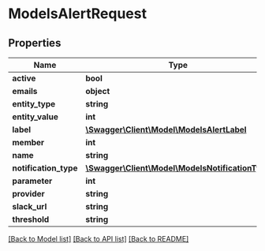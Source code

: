 # ModelsAlertRequest

## Properties
Name | Type | Description | Notes
------------ | ------------- | ------------- | -------------
**active** | **bool** |  | [optional] 
**emails** | **object** |  | [optional] 
**entity_type** | **string** |  | [optional] 
**entity_value** | **int** |  | [optional] 
**label** | [**\Swagger\Client\Model\ModelsAlertLabel**](ModelsAlertLabel.md) |  | [optional] 
**member** | **int** |  | [optional] 
**name** | **string** |  | [optional] 
**notification_type** | [**\Swagger\Client\Model\ModelsNotificationType**](ModelsNotificationType.md) |  | [optional] 
**parameter** | **int** |  | [optional] 
**provider** | **string** |  | [optional] 
**slack_url** | **string** |  | [optional] 
**threshold** | **string** |  | [optional] 

[[Back to Model list]](../README.md#documentation-for-models) [[Back to API list]](../README.md#documentation-for-api-endpoints) [[Back to README]](../README.md)


